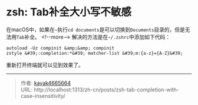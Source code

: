 # zsh: Tab补全大小写不敏感

在macOS中，如果在`~`执行`cd documents`是可以切换到`Documents`目录的，但是无法用`Tab`补全。
&lt;!--more--&gt;
解决的方法是在`~/.zshrc`中添加如下代码：
```shell
autoload -Uz compinit &amp;&amp; compinit
zstyle &#39;:completion:*&#39; matcher-list &#39;m:{a-z}={A-Z}&#39;
```

重新打开终端就可以见到效果了。

---

> 作者: [kayak4665664](https://github.com/kayak4665664)  
> URL: http://localhost:1313/zh-cn/posts/zsh-tab-completion-with-case-insensitivity/  

